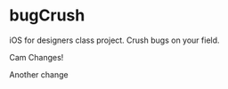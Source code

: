 # bugCrush
iOS for designers class project. Crush bugs on your field.


Cam Changes!

Another change